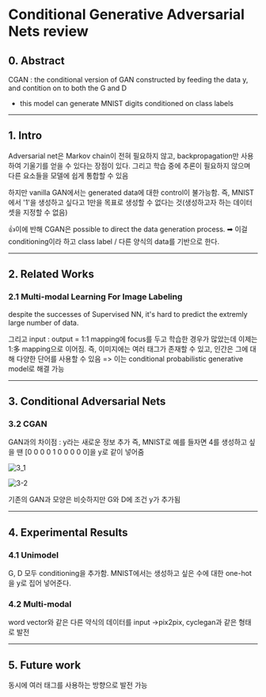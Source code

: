 # Conditional Generative Adversarial Nets review

## 0. Abstract
CGAN : the conditional version of GAN constructed by feeding the data y, and contition on to both the G and D

- this model can generate MNIST digits conditioned on class labels

-----------
## 1. Intro
Adversarial net은 Markov chain이 전혀 필요하지 않고, backpropagation만 사용하여 기울기를 얻을 수 있다는 장점이 있다. 그리고 학습 중에 추론이 필요하지 않으며 다른 요소들을 모델에 쉽게 통합할 수 있음

하지만 vanilla GAN에서는 generated data에 대한 control이 불가능함. 즉, MNIST에서 '1'을 생성하고 싶다고 1만을 목표로 생성할 수 없다는 것(생성하고자 하는 데이터셋을 지정할 수 없음)

👍이에 반해 CGAN은 possible to direct the data generation process. ➡ 이걸 conditioning이라 하고 class label / 다른 양식의 data를 기반으로 한다.

----
## 2. Related Works
### 2.1 Multi-modal Learning For Image Labeling

despite the successes of Supervised NN, it's hard to predict the extremly large number of data. 

그리고 input : output = 1:1 mapping에 focus를 두고 학습한 경우가 많았는데 이제는 1:多 mapping으로 이어짐. 즉, 이미지에는 여러 태그가 존재할 수 있고, 인간은 그에 대해 다양한 단어를 사용할 수 있음 => 이는 conditional probabilistic generative model로 해결 가능

------------
## 3. Conditional Adversarial Nets
### 3.2 CGAN
GAN과의 차이점 : y라는 새로운 정보 추가
즉, MNIST로 예를 들자면 4를 생성하고 싶을 땐 [0 0 0 0 1 0 0 0 0 0]을 y로 같이 넣어줌

![3_1](https://user-images.githubusercontent.com/66044830/135027951-9ee82644-50a3-45c1-88e9-75da2895605f.JPG)

![3-2](https://user-images.githubusercontent.com/66044830/135027957-e6f94a26-e1e7-4dd7-8c14-fa3a96efec91.JPG)

기존의 GAN과 모양은 비슷하지만 G와 D에 조건 y가 추가됨

------
## 4. Experimental Results
### 4.1 Unimodel
G, D 모두 conditioning을 추가함. 
MNIST에서는 생성하고 싶은 수에 대한 one-hot을 y로 집어 넣어준다.

### 4.2 Multi-modal
word vector와 같은 다른 약식의 데이터를 input
->pix2pix, cyclegan과 같은 형태로 발전

------
## 5. Future work
동시에 여러 태그를 사용하는 방향으로 발전 가능